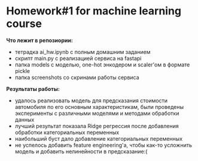 # Homework#1 for machine learning course

__Что лежит в репозиории:__
- тетрадка ai_hw.ipynb с полным домашним заданием
- скрипт main.py с реализацией сервиса на fastapi
- папка models с моделью, one-hot энкодером и scaler'ом в формате pickle
- папка screenshots со скринами работы сервиса

__Результаты работы:__
- удалось реализовать модель для предсказания стоимости автомобиля по его основным характеристикам, были проведены эксперименты с различными моделями и методами обработки данных
- лучший результат показала Ridge регрессия после добавления обработки категориальных переменных
- наибольший буст дало добавление категориальных переменных
- не успелось добавить feature engineering'а, чтобы как-то усложнить модель и добавить нелинейности в предсказание:(
